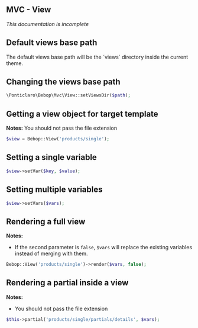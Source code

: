 MVC - View
---
*This documentation is incomplete*

## Default views base path
The default views base path will be the ´views´ directory inside the current theme.

## Changing the views base path
```php
\Ponticlaro\Bebop\Mvc\View::setViewsDir($path);
```

## Getting a view object for target template
**Notes:** You should not pass the file extension

```php
$view = Bebop::View('products/single');
```

## Setting a single variable
```php
$view->setVar($key, $value);
```

## Setting multiple variables
```php
$view->setVars($vars);
```

## Rendering a full view
**Notes:**
- If the second parameter is `false`, `$vars` will replace the existing variables instead of merging with them. 
```php
Bebop::View('products/single')->render($vars, false);
```

## Rendering a partial inside a view
**Notes:**
- You should not pass the file extension

```php
$this->partial('products/single/partials/details', $vars);
```
